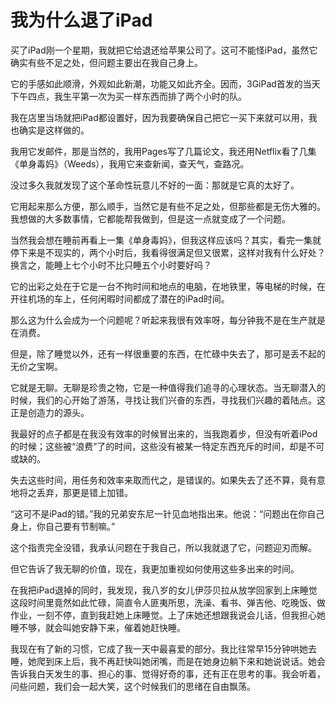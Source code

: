 # 我为什么退了iPad

买了iPad刚一个星期，我就把它给退还给苹果公司了。这可不能怪iPad，虽然它确实有些不足之处，但问题主要出在我自己身上。

它的手感如此顺滑，外观如此新潮，功能又如此齐全。因而，3GiPad首发的当天下午四点，我生平第一次为买一样东西而排了两个小时的队。

我在店里当场就把iPad都设置好，因为我要确保自己把它一买下来就可以用，我也确实是这样做的。

我用它发邮件，那是当然的，我用Pages写了几篇论文，我还用Netflix看了几集《单身毒妈》（Weeds），我用它来查新闻，查天气，查路况。

没过多久我就发现了这个革命性玩意儿不好的一面：那就是它真的太好了。

它用起来那么方便，那么顺手，当然它是有些不足之处，但那些都是无伤大雅的。我想做的大多数事情，它都能帮我做到，但是这一点就变成了一个问题。

当然我会想在睡前再看上一集《单身毒妈》，但我这样应该吗？其实，看完一集就停下来是不现实的，两个小时后，我看得很满足但又很累，这样对我有什么好处？换言之，能睡上七个小时不比只睡五个小时要好吗？

它的出彩之处在于它是一台不拘时间和地点的电脑，在地铁里，等电梯的时候，在开往机场的车上，任何闲暇时间都成了潜在的iPad时间。

那么这为什么会成为一个问题呢？听起来我很有效率呀，每分钟我不是在生产就是在消费。

但是，除了睡觉以外，还有一样很重要的东西，在忙碌中失去了，那可是丢不起的无价之宝啊。

它就是无聊。无聊是珍贵之物，它是一种值得我们追寻的心理状态。当无聊潜入的时候，我们的心开始了游荡，寻找让我们兴奋的东西，寻找我们兴趣的着陆点。这正是创造力的源头。

我最好的点子都是在我没有效率的时候冒出来的，当我跑着步，但没有听着iPod的时候；这些被“浪费”了的时间，这些没有被某一特定东西充斥的时间，却是不可或缺的。

失去这些时间，用任务和效率来取而代之，是错误的。如果失去了还不算，竟有意地将之丢弃，那更是错上加错。

“这可不是iPad的错。”我的兄弟安东尼一针见血地指出来。他说：“问题出在你自己身上，你自己要有节制嘛。”

这个指责完全没错，我承认问题在于我自己，所以我就退了它，问题迎刃而解。

但它告诉了我无聊的价值，现在，我更加重视如何使用这些多出来的时间。

在我把iPad退掉的同时，我发现，我八岁的女儿伊莎贝拉从放学回家到上床睡觉这段时间里竟然如此忙碌，简直令人匪夷所思，洗澡、看书、弹吉他、吃晚饭、做作业，一刻不停，直到我赶她上床睡觉。上了床她还想跟我说会儿话，但我担心她睡不够，就会叫她安静下来，催着她赶快睡。

我现在有了新的习惯，它成了我一天中最喜爱的部分。我比往常早15分钟哄她去睡，她爬到床上后，我不再赶快叫她闭嘴，而是在她身边躺下来和她说说话。她会告诉我白天发生的事、担心的事、觉得好奇的事，还有正在思考的事。我会听着，问些问题，我们会一起大笑，这个时候我们的思绪在自由飘荡。